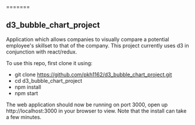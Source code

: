 =======
## d3_bubble_chart_project
Application which allows companies to visually compare a potential employee's skillset to that of the company. This project currently uses d3 in conjunction with react/redux.

To use this repo, first clone it using:
  - git clone https://github.com/pkh1162/d3_bubble_chart_project.git
  - cd d3_bubble_chart_project
  - npm install
  - npm start

The web application should now be running on port 3000, open up http://localhost:3000 in your browser to view. Note that
the install can take a few minutes.

  
 


